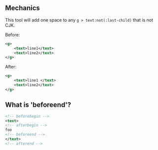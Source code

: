 ## Mechanics

This tool will add one space to any `g > text:not(:last-child)` that is not CJK.

Before:

```svg
<g>
    <text>line1</text>
    <text>line2</text>
</g>
```

After:

```svg
<g>
    <text>line1 </text>
    <text>line2</text>
</g>
```

## What is 'beforeend'?

```svg
<!-- beforebegin -->
<text>
<!-- afterbegin -->
foo
<!-- beforeend -->
</text>
<!-- afterend -->
```
